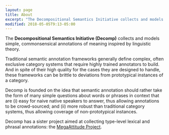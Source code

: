 ```yaml
---
layout: page
title: About
excerpt: "The Decompositional Semantics Initiative collects and models simple, commonsensical annotations of meaning inspired by linguistic theory."
modified: 2018-05-05T9:13-05:00
---
```


The **Decompositional Semantics Initiative (Decomp)** collects and models simple, commonsensical annotations of meaning inspired by linguistic theory.

Traditional semantic annotation frameworks generally define complex, often exclusive category systems that require highly trained annotators to build. And in spite of their high quality for the cases they are designed to handle, these frameworks can be brittle to deviations from prototypical instances of a category. <!-- This brittleness is an obstacle to progress toward building rich semantic annotation datasets that support true natural language understanding because it implies substantial gaps in coverage.-->

Decomp is founded on the idea that semantic annotation should rather take the form of many simple questions about words or phrases in context that are (i) easy for naive native speakers to answer, thus allowing annotations to be crowd-sourced; and (ii) more robust than traditional category systems, thus allowing coverage of non-prototypical instances. <!-- because, though their answers can be used to predict the sorts of categories annotated in traditional frameworks, non-prototypical instances may only be defined for a subset of questions.-->  

Decomp has a sister project aimed at collecting type-level lexical and phrasal annotations: the [MegaAttitude Project](http://megaattitude.io).
